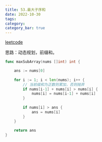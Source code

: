 ```yaml
---
title: 53.最大子序和
date: 2022-10-30
tags:
category: 
category_bar: true
---
```


[leetcode](https://leetcode.cn/problems/maximum-subarray/)

思路：动态规划，前缀和。

```go
func maxSubArray(nums []int) int {

	ans := nums[0]
	
	for i := 1; i < len(nums); i++ {
		// 当前缀和为正数则累加，否则抛弃
		if nums[i-1] + nums[i] > nums[i] {
			nums[i] = nums[i-1] + nums[i]
		}
	
		if nums[i] > ans {
			ans = nums[i]
		}
	}
	
	return ans
}
```

